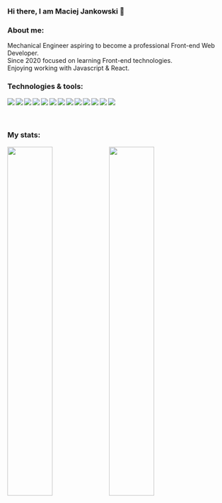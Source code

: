 ### Hi there, I am Maciej Jankowski 👋

### About me:
Mechanical Engineer aspiring to become a professional Front-end Web Developer.
<br />
Since 2020 focused on learning Front-end technologies.
<br />
Enjoying working with Javascript & React. 
<br />

### Technologies & tools:
<img align="left" src="https://img.shields.io/badge/JavaScript-F7DF1E?style=for-the-badge&logo=javascript&logoColor=black" />
<img align="left" src="https://img.shields.io/badge/HTML5-E34F26?style=for-the-badge&logo=html5&logoColor=white" />
<img align="left" src="https://img.shields.io/badge/CSS3-1572B6?style=for-the-badge&logo=css3&logoColor=white" />
<img align="left" src="https://img.shields.io/badge/Sass-CC6699?style=for-the-badge&logo=sass&logoColor=white" />
<img align="left" src="https://img.shields.io/badge/React-20232A?style=for-the-badge&logo=react&logoColor=61DAFB" />
<img align="left" src="https://img.shields.io/badge/Gatsby-663399?style=for-the-badge&logo=gatsby&logoColor=white" />
<img align="left" src="https://img.shields.io/badge/Redux-593D88?style=for-the-badge&logo=redux&logoColor=white" />
<img align="left" src="https://img.shields.io/badge/Node.js-43853D?style=for-the-badge&logo=node.js&logoColor=white" />
<img align="left" src="https://img.shields.io/badge/chakra-49C8C3?style=for-the-badge&logo=chakraui&logoColor=ffffff" />
<img align="left" src="https://img.shields.io/badge/Jest-99425B?style=for-the-badge&logo=jest&logoColor=ffffff" />
<img align="left" src="https://img.shields.io/badge/Firebase-F7DF1E?style=for-the-badge&logo=firebase&logoColor=ffffff" />
<img align="left" src="https://img.shields.io/badge/Git-100000?style=for-the-badge&logo=git&logoColor=white" />
<img align="left" src="https://img.shields.io/badge/figma-%23F24E1E.svg?style=for-the-badge&logo=figma&logoColor=white" />
<br />
<br />
<br />

### My stats:
<!-- [![Anurag's GitHub stats] -->
<img align="left" width="45%" src="https://github-readme-stats.vercel.app/api?username=macjank&show_icons=true&theme=algolia" />
<!-- [![Top Langs] -->
<img width="45%" src="https://github-readme-stats.vercel.app/api/top-langs/?username=macjank&show_icons=true&theme=algolia&layout=compact" />


<!--
**macjank/macjank** is a ✨ _special_ ✨ repository because its `README.md` (this file) appears on your GitHub profile.

Here are some ideas to get you started:

- 🔭 I’m currently working on ...
- 🌱 I’m currently learning ...
- 👯 I’m looking to collaborate on ...
- 🤔 I’m looking for help with ...
- 💬 Ask me about ...
- 📫 How to reach me: ...
- 😄 Pronouns: ...
- ⚡ Fun fact: ...
-->
